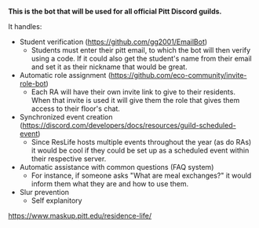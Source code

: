 **This is the bot that will be used for all official Pitt Discord guilds.**

It handles:
- Student verification (https://github.com/gg2001/EmailBot)
  - Students must enter their pitt email, to which the bot will then verify using a code. If it could also get the student's name from their email and set it as their nickname that would be great.
- Automatic role assignment (https://github.com/eco-community/invite-role-bot)
  - Each RA will have their own invite link to give to their residents. When that invite is used it will give them the role that gives them access to their floor's chat.
- Synchronized event creation (https://discord.com/developers/docs/resources/guild-scheduled-event)
  - Since ResLife hosts multiple events throughout the year (as do RAs) it would be cool if they could be set up as a scheduled event within their respective server.
- Automatic assistance with common questions (FAQ system)
  - For instance, if someone asks "What are meal exchanges?" it would inform them what they are and how to use them.
- Slur prevention
  - Self explanitory


https://www.maskup.pitt.edu/residence-life/
